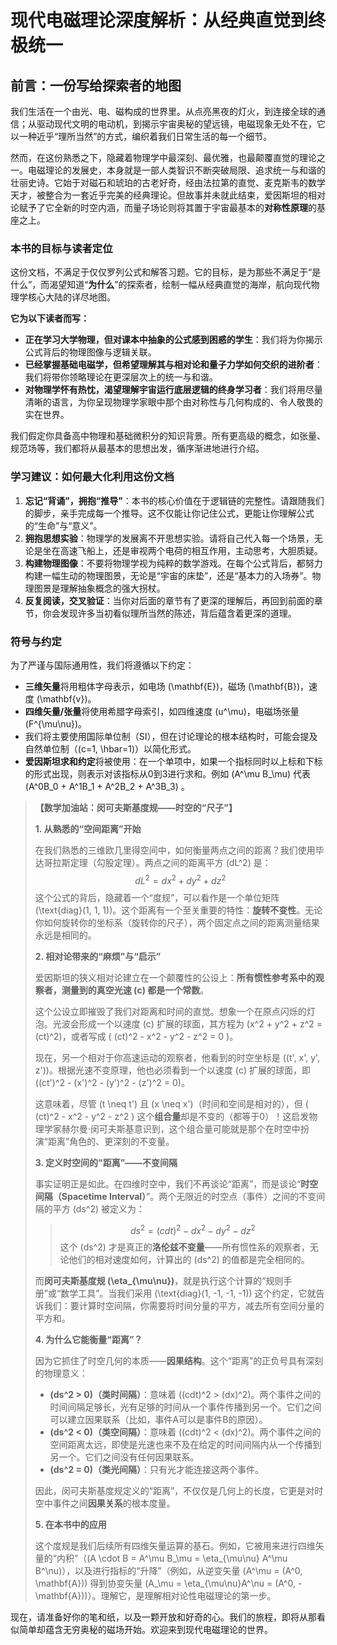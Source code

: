 # **现代电磁理论深度解析：从经典直觉到终极统一**

## **前言：一份写给探索者的地图**

我们生活在一个由光、电、磁构成的世界里。从点亮黑夜的灯火，到连接全球的通信；从驱动现代文明的电动机，到揭示宇宙奥秘的望远镜，电磁现象无处不在，它以一种近乎“理所当然”的方式，编织着我们日常生活的每一个细节。

然而，在这份熟悉之下，隐藏着物理学中最深刻、最优雅，也最颠覆直觉的理论之一。电磁理论的发展史，本身就是一部人类智识不断突破局限、追求统一与和谐的壮丽史诗。它始于对磁石和琥珀的古老好奇，经由法拉第的直觉、麦克斯韦的数学天才，被整合为一套近乎完美的经典理论。但故事并未就此结束，爱因斯坦的相对论赋予了它全新的时空内涵，而量子场论则将其置于宇宙最基本的**对称性原理**的基座之上。

### **本书的目标与读者定位**

这份文档，不满足于仅仅罗列公式和解答习题。它的目标，是为那些不满足于“是什么”，而渴望知道“**为什么**”的探索者，绘制一幅从经典直觉的海岸，航向现代物理学核心大陆的详尽地图。

**它为以下读者而写：**
*   **正在学习大学物理，但对课本中抽象的公式感到困惑的学生**：我们将为你揭示公式背后的物理图像与逻辑关联。
*   **已经掌握基础电磁学，但希望理解其与相对论和量子力学如何交织的进阶者**：我们将带你领略理论在更深层次上的统一与和谐。
*   **对物理学怀有热忱，渴望理解宇宙运行底层逻辑的终身学习者**：我们将用尽量清晰的语言，为你呈现物理学家眼中那个由对称性与几何构成的、令人敬畏的实在世界。

我们假定你具备高中物理和基础微积分的知识背景。所有更高级的概念，如张量、规范场等，我们都将从最基本的思想出发，循序渐进地进行介绍。

### **学习建议：如何最大化利用这份文档**

1.  **忘记“背诵”，拥抱“推导”**：本书的核心价值在于逻辑链的完整性。请跟随我们的脚步，亲手完成每一个推导。这不仅能让你记住公式，更能让你理解公式的“生命”与“意义”。
2.  **拥抱思想实验**：物理学的发展离不开思想实验。请将自己代入每一个场景，无论是坐在高速飞船上，还是审视两个电荷的相互作用，主动思考，大胆质疑。
3.  **构建物理图像**：不要将物理学视为纯粹的数学游戏。在每个公式背后，都努力构建一幅生动的物理图景，无论是“宇宙的床垫”，还是“基本力的入场券”。物理图景是理解抽象概念的强大拐杖。
4.  **反复阅读，交叉验证**：当你对后面的章节有了更深的理解后，再回到前面的章节，你会发现许多当初看似理所当然的陈述，背后蕴含着更深的道理。

### **符号与约定**

为了严谨与国际通用性，我们将遵循以下约定：
*   **三维矢量**将用粗体字母表示，如电场 \(\mathbf{E}\)，磁场 \(\mathbf{B}\)，速度 \(\mathbf{v}\)。
*   **四维矢量/张量**将使用希腊字母索引，如四维速度 \(u^\mu\)，电磁场张量 \(F^{\mu\nu}\)。
*   我们将主要使用国际单位制（SI），但在讨论理论的根本结构时，可能会提及自然单位制（\(c=1, \hbar=1\)）以简化形式。
*   **爱因斯坦求和约定**将被使用：在一个单项中，如果一个指标同时以上标和下标的形式出现，则表示对该指标从0到3进行求和。例如 \(A^\mu B_\mu\) 代表 \(A^0B_0 + A^1B_1 + A^2B_2 + A^3B_3\) 。

> **【数学加油站：闵可夫斯基度规——时空的“尺子”】**
>
> **1. 从熟悉的“空间距离”开始**
>
> 在我们熟悉的三维欧几里得空间中，如何衡量两点之间的距离？我们使用毕达哥拉斯定理（勾股定理）。两点之间的距离平方 \(dL^2\) 是：
> $$
> dL^2 = dx^2 + dy^2 + dz^2
> $$
> 这个公式的背后，隐藏着一个“度规”，可以看作是一个单位矩阵 \(\text{diag}(1, 1, 1)\)。这个距离有一个至关重要的特性：**旋转不变性**。无论你如何旋转你的坐标系（旋转你的尺子），两个固定点之间的距离测量结果永远是相同的。
>
> **2. 相对论带来的“麻烦”与“启示”**
>
> 爱因斯坦的狭义相对论建立在一个颠覆性的公设上：**所有惯性参考系中的观察者，测量到的真空光速 \(c\) 都是一个常数**。
>
> 这个公设立即摧毁了我们对距离和时间的直觉。想象一个在原点闪烁的灯泡。光波会形成一个以速度 \(c\) 扩展的球面，其方程为 \(x^2 + y^2 + z^2 = (ct)^2\)，或者写成 \( (ct)^2 - x^2 - y^2 - z^2 = 0 \)。
>
> 现在，另一个相对于你高速运动的观察者，他看到的时空坐标是 \((t', x', y', z')\)。根据光速不变原理，他也必须看到一个以速度 \(c\) 扩展的球面，即 \((ct')^2 - (x')^2 - (y')^2 - (z')^2 = 0\)。
>
> 这意味着，尽管 \(t \neq t'\) 且 \(x \neq x'\)（时间和空间是相对的），但 \( (ct)^2 - x^2 - y^2 - z^2 \) 这个**组合量**却是不变的（都等于0）！这启发物理学家赫尔曼·闵可夫斯基意识到，这个组合量可能就是那个在时空中扮演“距离”角色的、更深刻的不变量。
>
> **3. 定义时空间的“距离”——不变间隔**
>
> 事实证明正是如此。在四维时空中，我们不再谈论“距离”，而是谈论“**时空间隔（Spacetime Interval）**”。两个无限近的时空点（事件）之间的不变间隔的平方 \(ds^2\) 被定义为：
> > $$
> > ds^2 = (c dt)^2 - dx^2 - dy^2 - dz^2
> > $$
> 这个 \(ds^2\) 才是真正的**洛伦兹不变量**——所有惯性系的观察者，无论他们的相对速度如何，计算出的 \(ds^2\) 的值都是完全相同的。
>
> 而**闵可夫斯基度规 \(\eta_{\mu\nu}\)**，就是执行这个计算的“规则手册”或“数学工具”。当我们采用 \(\text{diag}(1, -1, -1, -1)\) 这个约定，它就告诉我们：要计算时空间隔，你需要将时间分量的平方，减去所有空间分量的平方和。
>
> **4. 为什么它能衡量“距离”？**
>
> 因为它抓住了时空几何的本质——**因果结构**。这个“距离”的正负号具有深刻的物理意义：
> *   **\(ds^2 > 0\)（类时间隔）**：意味着 \((cdt)^2 > (dx)^2\)。两个事件之间的时间间隔足够长，光有足够的时间从一个事件传播到另一个。它们之间可以建立因果联系（比如，事件A可以是事件B的原因）。
> *   **\(ds^2 < 0\)（类空间隔）**：意味着 \((cdt)^2 < (dx)^2\)。两个事件之间的空间距离太远，即使是光速也来不及在给定的时间间隔内从一个传播到另一个。它们之间没有任何因果联系。
> *   **\(ds^2 = 0\)（类光间隔）**：只有光才能连接这两个事件。
>
> 因此，闵可夫斯基度规定义的“距离”，不仅仅是几何上的长度，它更是对时空中事件之间**因果关系**的根本度量。
>
> **5. 在本书中的应用**
>
> 这个度规是我们后续所有四维矢量运算的基石。例如，它被用来进行四维矢量的“内积”（\(A \cdot B = A^\mu B_\mu = \eta_{\mu\nu} A^\mu B^\nu\)），以及进行指标的“升降”（例如，从逆变矢量 \(A^\mu = (A^0, \mathbf{A})\) 得到协变矢量 \(A_\mu = \eta_{\mu\nu}A^\nu = (A^0, -\mathbf{A})\)）。理解它，是理解相对论性电磁理论的第一步。

现在，请准备好你的笔和纸，以及一颗开放和好奇的心。我们的旅程，即将从那看似简单却蕴含无穷奥秘的磁场开始。欢迎来到现代电磁理论的世界。